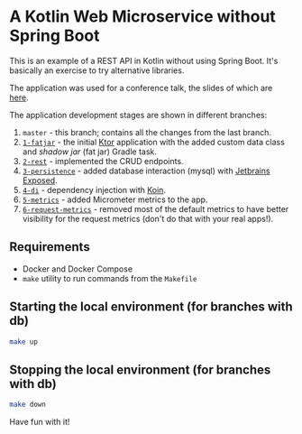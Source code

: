 # A Kotlin Web Microservice without Spring Boot

This is an example of a REST API in Kotlin without using Spring Boot.
It's basically an exercise to try alternative libraries.

The application was used for a conference talk, the slides of which are [here](https://bit.ly/WinterComingSlides).

The application development stages are shown in different branches:

1. `master` - this branch; contains all the changes from the last branch.
2. [`1-fatjar`](https://github.com/mchernyavskaya/ktorwebapp/tree/1-fatjar) - the initial [Ktor](https://ktor.io/) application with the added custom data class and *shadow jar* (fat jar) Gradle task.
3. [`2-rest`](https://github.com/mchernyavskaya/ktorwebapp/tree/2-rest) - implemented the CRUD endpoints.
4. [`3-persistence`](https://github.com/mchernyavskaya/ktorwebapp/tree/3-persistence) - added database interaction (mysql) with [Jetbrains Exposed](https://github.com/JetBrains/Exposed).
5. [`4-di`](https://github.com/mchernyavskaya/ktorwebapp/tree/4-di) - dependency injection with [Koin](https://github.com/InsertKoinIO/koin).
6. [`5-metrics`](https://github.com/mchernyavskaya/ktorwebapp/tree/5-metrics) - added Micrometer metrics to the app.
7. [`6-request-metrics`](https://github.com/mchernyavskaya/ktorwebapp/tree/6-request-metrics) - removed most of the default metrics to have better visibility for the request metrics (don't do that with your real apps!).

## Requirements

- Docker and Docker Compose
- `make` utility to run commands from the `Makefile` 

## Starting the local environment (for branches with db)

```bash
make up
```

## Stopping the local environment (for branches with db)

```bash
make down
```

Have fun with it!  
